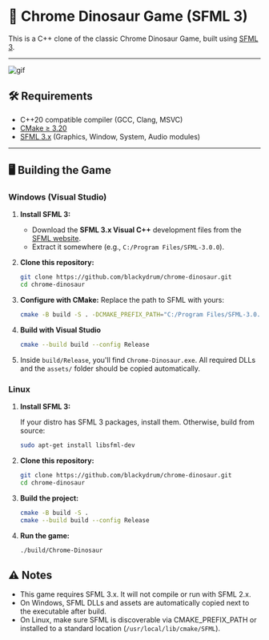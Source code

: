 # 🦖 Chrome Dinosaur Game (SFML 3)

This is a C++ clone of the classic Chrome Dinosaur Game, built using [SFML 3](https://www.sfml-dev.org/).

---

![gif](https://github.com/user-attachments/assets/267ddebc-1540-4968-9c57-445b8f08df4a)

## 🛠️ Requirements

- C++20 compatible compiler (GCC, Clang, MSVC)
- [CMake ≥ 3.20](https://cmake.org/download/)
- [SFML 3.x](https://www.sfml-dev.org/) (Graphics, Window, System, Audio modules)

---

## 🖥️ Building the Game

### Windows (Visual Studio)

1. **Install SFML 3:**

   - Download the **SFML 3.x Visual C++** development files from the [SFML website](https://www.sfml-dev.org/download.php).
   - Extract it somewhere (e.g., `C:/Program Files/SFML-3.0.0`).

2. **Clone this repository:**

   ```bash
   git clone https://github.com/blackydrum/chrome-dinosaur.git
   cd chrome-dinosaur
   ```
   
3. **Configure with CMake:**
   Replace the path to SFML with yours:

   ```bash
   cmake -B build -S . -DCMAKE_PREFIX_PATH="C:/Program Files/SFML-3.0.0"
   ```

4. **Build with Visual Studio**

   ```bash
   cmake --build build --config Release
   ```

5. Inside `build/Release`, you'll find `Chrome-Dinosaur.exe`. All required DLLs and the `assets/` folder should be copied automatically.

### Linux

1. **Install SFML 3:**

   If your distro has SFML 3 packages, install them. Otherwise, build from source:

   ```bash
   sudo apt-get install libsfml-dev
   ```

2. **Clone this repository:**

   ```bash
   git clone https://github.com/blackydrum/chrome-dinosaur.git
   cd chrome-dinosaur
   ```

3. **Build the project:**

   ```bash
   cmake -B build -S .
   cmake --build build --config Release
   ```

4. **Run the game:**

   ```bash
   ./build/Chrome-Dinosaur
   ```

## ⚠️ Notes
- This game requires SFML 3.x. It will not compile or run with SFML 2.x.
- On Windows, SFML DLLs and assets are automatically copied next to the executable after build.
- On Linux, make sure SFML is discoverable via CMAKE_PREFIX_PATH or installed to a standard location (`/usr/local/lib/cmake/SFML`).

